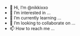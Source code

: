 - 👋 Hi, I’m @nikkixxo
- 👀 I’m interested in ...
- 🌱 I’m currently learning ...
- 💞️ I’m looking to collaborate on ...
- 📫 How to reach me ...

<!---
nikkixxo/nikkixxo is a ✨ special ✨ repository because its `README.md` (this file) appears on your GitHub profile.
You can click the Preview link to take a look at your changes.
--->

